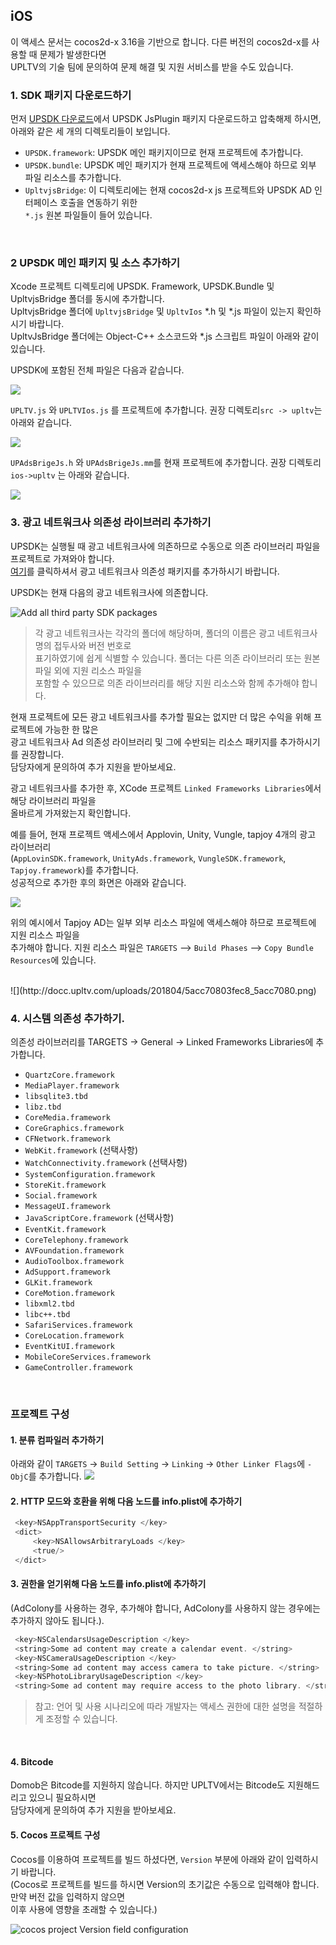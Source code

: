 
## iOS

이 액세스 문서는 cocos2d-x 3.16을 기반으로 합니다. 다른 버전의 cocos2d-x를 사용할 때 문제가 발생한다면 <br />
 UPLTV의 기술 팀에 문의하여 문제 해결 및 지원 서비스를 받을 수도 있습니다.

### 1. SDK 패키지 다운로드하기
먼저 [UPSDK 다운로드](http://doc.upltv.com/en/master/chapters/chapter09.html "SDKDownLoad")에서 UPSDK JsPlugin 패키지 다운로드하고 압축해제 하시면, <br />
아래와 같은 세 개의 디렉토리들이 보입니다.

- `UPSDK.framework`: UPSDK 메인 패키지이므로 현재 프로젝트에 추가합니다.
- `UPSDK.bundle`: UPSDK 메인 패키지가 현재 프로젝트에 액세스해야 하므로 외부 파일 리소스를 추가합니다.
- `UpltvjsBridge`: 이 디렉토리에는 현재 cocos2d-x js 프로젝트와 UPSDK AD 인터페이스 호출을 연동하기 위한 <br />
`*.js` 원본 파일들이 들어 있습니다.

</br>


### 2 UPSDK 메인 패키지 및 소스 추가하기
Xcode 프로젝트 디렉토리에 UPSDK. Framework, UPSDK.Bundle 및 UpltvjsBridge 폴더를 동시에 추가합니다. <br />
UpltvjsBridge 폴더에 `UpltvjsBridge` 및 `UpltvIos`  *.h 및 *.js 파일이 있는지 확인하시기 바랍니다. <br />
UpltvJsBridge 폴더에는 Object-C++ 소스코드와 *.js 스크립트 파일이 아래와 같이 있습니다.

UPSDK에 포함된 전체 파일은 다음과 같습니다.

![](http://docc.upltv.com/uploads/201805/5b02724dc9bb5_5b02724d.png)

`UPLTV.js` 와 `UPLTVIos.js` 를 프로젝트에 추가합니다.
권장 디렉토리`src -> upltv`는 아래와 같습니다.

![](http://docc.upltv.com/uploads/201805/5b02734555c95_5b027345.png)

`UPAdsBrigeJs.h` 와 `UPAdsBrigeJs.mm`를 현재 프로젝트에 추가합니다.
권장 디렉토리 `ios->upltv` 는 아래와 같습니다.

![](http://docc.upltv.com/uploads/201805/5b02736e0f931_5b02736e.png)

### 3. 광고 네트워크사 의존성 라이브러리 추가하기
UPSDK는 실행될 때 광고 네트워크사에 의존하므로 수동으로 의존 라이브러리 파일을 프로젝트로 가져와야 합니다. <br />
[여기](http://doc.upltv.com/en/master/chapters/chapter09.html "SDK第三方包下载")를 클릭하셔서 광고 네트워크사 의존성 패키지를 추가하시기 바랍니다.

UPSDK는 현재 다음의 광고 네트워크사에 의존합니다.

![Add all third party SDK packages](http://docc.upltv.com/uploads/201709/59afafb9143e9_59afafb9.png)

> 각 광고 네트워크사는 각각의 폴더에 해당하며, 폴더의 이름은 광고 네트워크사명의 접두사와 버전 번호로 <br />
표기하였기에 쉽게 식별할 수 있습니다. 폴더는 다른 의존 라이브러리 또는 원본 파일 외에 지원 리소스 파일을 <br />
포함할 수 있으므로 의존 라이브러리를 해당 지원 리소스와 함께 추가해야 합니다.


현재 프로젝트에 모든 광고 네트워크사를 추가할 필요는 없지만 더 많은 수익을 위해 프로젝트에 가능한 한 많은 <br />
광고 네트워크사 Ad 의존성 라이브러리 및 그에 수반되는 리소스 패키지를 추가하시기를 권장합니다. <br />
담당자에게 문의하여 추가 지원을 받아보세요.




광고 네트워크사를 추가한 후, XCode 프로젝트 `Linked Frameworks Libraries`에서 해당 라이브러리 파일을 <br />
올바르게 가져왔는지 확인합니다.


예를 들어, 현재 프로젝트 액세스에서 Applovin, Unity, Vungle, tapjoy 4개의 광고 라이브러리 <br />
(`AppLovinSDK.framework`, `UnityAds.framework`, `VungleSDK.framework`, `Tapjoy.framework`)를 추가합니다. <br />
성공적으로 추가한 후의 화면은 아래와 같습니다.

![](http://docc.upltv.com/uploads/201804/5acc6644c33a5_5acc6644.png)

위의 예시에서 Tapjoy AD는 일부 외부 리소스 파일에 액세스해야 하므로 프로젝트에 지원 리소스 파일을 <br />
추가해야 합니다. 지원 리소스 파일은 `TARGETS` –> `Build Phases` –> `Copy Bundle Resources`에 있습니다.

<br>
![](http://docc.upltv.com/uploads/201804/5acc70803fec8_5acc7080.png)


### 4. 시스템 의존성 추가하기.
의존성 라이브러리를 TARGETS → General → Linked Frameworks Libraries에 추가합니다.
- `QuartzCore.framework`
- `MediaPlayer.framework`
- `libsqlite3.tbd`
- `libz.tbd`
- `CoreMedia.framework`
- `CoreGraphics.framework`
- `CFNetwork.framework`
- `WebKit.framework` (선택사항)
- `WatchConnectivity.framework`	(선택사항)
- `SystemConfiguration.framework`
- `StoreKit.framework`
- `Social.framework`
- `MessageUI.framework`
- `JavaScriptCore.framework`	(선택사항)
- `EventKit.framework`
- `CoreTelephony.framework`
- `AVFoundation.framework`
- `AudioToolbox.framework`
- `AdSupport.framework`
- `GLKit.framework`
- `CoreMotion.framework`
- `libxml2.tbd`
- `libc++.tbd`
- `SafariServices.framework`
- `CoreLocation.framework`
- `EventKitUI.framework`
- `MobileCoreServices.framework`
- `GameController.framework`
<br>

### 프로젝트 구성
#### 1. 분류 컴파일러 추가하기

아래와 같이 `TARGETS` → `Build Setting` → `Linking` → `Other Linker Flags`에 `-ObjC`를 추가합니다.
![](http://docc.upltv.com/uploads/201804/5ae28f14f217a_5ae28f14.png)

#### 2. HTTP 모드와 호환을 위해 다음 노드를 info.plist에 추가하기

```objective-c
 <key>NSAppTransportSecurity </key>
 <dict>
	 <key>NSAllowsArbitraryLoads </key>
	 <true/>
 </dict>
```

#### 3. 권한을 얻기위해 다음 노드를 info.plist에 추가하기

(AdColony를 사용하는 경우, 추가해야 합니다, AdColony를 사용하지 않는 경우에는 추가하지 않아도 됩니다.).

```objective-c
 <key>NSCalendarsUsageDescription </key>
 <string>Some ad content may create a calendar event. </string>
 <key>NSCameraUsageDescription </key>
 <string>Some ad content may access camera to take picture. </string>
 <key>NSPhotoLibraryUsageDescription </key>
 <string>Some ad content may require access to the photo library. </string>
```

> 참고: 언어 및 사용 시나리오에 따라 개발자는 액세스 권한에 대한 설명을 적절하게 조정할 수 있습니다.
<br>

#### 4. Bitcode
Domob은 Bitcode를 지원하지 않습니다. 하지만 UPLTV에서는 Bitcode도 지원해드리고 있으니 필요하시면 <br />
담당자에게 문의하여 추가 지원을 받아보세요.

#### 5. Cocos 프로젝트 구성
Cocos를 이용하여 프로젝트를 빌드 하셨다면, `Version` 부분에 아래와 같이 입력하시기 바랍니다. <br />
(Cocos로 프로젝트를 빌드를 하시면 Version의 초기값은 수동으로 입력해야 합니다. 만약 버전 값을 입력하지 않으면 <br />
이후 사용에 영향을 초래할 수 있습니다.)

![cocos project Version field configuration](http://docc.upltv.com/uploads/201709/59afb01ec7612_59afb01e.png "cocos项目Version字段配置")
<br>
